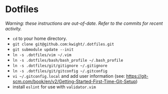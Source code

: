 # Dotfiles

*Warning: these instructions are out-of-date. Refer to the commits for recent activity.*

* `cd` to your home directory.
* `git clone git@github.com:kwight/.dotfiles.git`
* `git submodule update --init`
* `ln -s .dotfiles/vim ~/.vim`
* `ln -s .dotfiles/bash/bash_profile ~/.bash_profile`
* `ln -s .dotfiles/git/gitignore ~/.gitignore`
* `ln -s .dotfiles/git/gitconfig ~/.gitconfig`
* `vi ~/.gitconfig.local` and add user information (see: https://git-scm.com/book/en/v2/Getting-Started-First-Time-Git-Setup)
* install `eslint` for use with `validator.vim`
